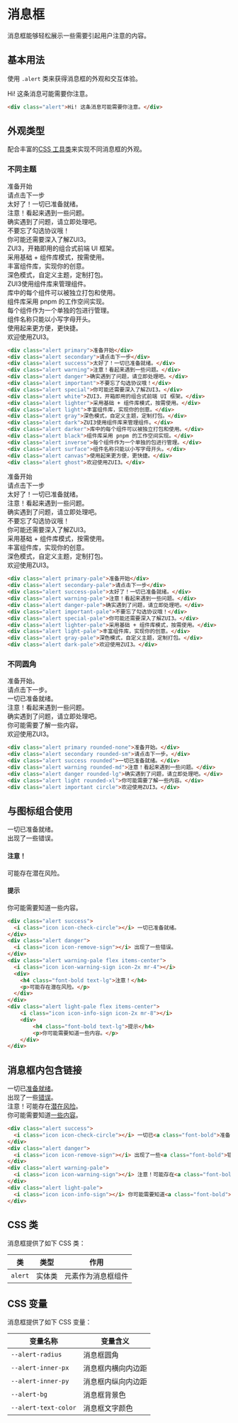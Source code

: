 # 消息框

消息框能够轻松展示一些需要引起用户注意的内容。

## 基本用法

使用 `.alert` 类来获得消息框的外观和交互体验。

<Example>
  <div class="alert">Hi! 这条消息可能需要你注意。</div>
</Example>

```html
<div class="alert">Hi! 这条消息可能需要你注意。</div>
```

## 外观类型

配合丰富的[CSS 工具类](/utilities/)来实现不同消息框的外观。

### 不同主题

<Example class="space-y-4">
    <div class="alert primary">准备开始</div>
    <div class="alert secondary">请点击下一步</div>
    <div class="alert success">太好了！一切已准备就绪。</div>
    <div class="alert warning">注意！看起来遇到一些问题。</div>
    <div class="alert danger">确实遇到了问题，请立即处理吧。</div>
    <div class="alert important">不要忘了勾选协议哦！</div>
    <div class="alert special">你可能还需要深入了解ZUI3。</div>
    <div class="alert white">ZUI3，开箱即用的组合式前端 UI 框架。</div>
    <div class="alert lighter">采用基础 + 组件库模式，按需使用。</div>
    <div class="alert light">丰富组件库，实现你的创意。</div>
    <div class="alert gray">深色模式，自定义主题，定制打包。</div>
    <div class="alert dark">ZUI3使用组件库来管理组件。</div>
    <div class="alert darker">库中的每个组件可以被独立打包和使用。</div>
    <div class="alert black">组件库采用 pnpm 的工作空间实现。</div>
    <div class="alert inverse">每个组件作为一个单独的包进行管理。</div>
    <div class="alert surface">组件名称只能以小写字母开头。</div>
    <div class="alert canvas">使用起来更方便，更快捷。</div>
    <div class="alert ghost">欢迎使用ZUI3。</div>
</Example>

```html
<div class="alert primary">准备开始</div>
<div class="alert secondary">请点击下一步</div>
<div class="alert success">太好了！一切已准备就绪。</div>
<div class="alert warning">注意！看起来遇到一些问题。</div>
<div class="alert danger">确实遇到了问题，请立即处理吧。</div>
<div class="alert important">不要忘了勾选协议哦！</div>
<div class="alert special">你可能还需要深入了解ZUI3。</div>
<div class="alert white">ZUI3，开箱即用的组合式前端 UI 框架。</div>
<div class="alert lighter">采用基础 + 组件库模式，按需使用。</div>
<div class="alert light">丰富组件库，实现你的创意。</div>
<div class="alert gray">深色模式，自定义主题，定制打包。</div>
<div class="alert dark">ZUI3使用组件库来管理组件。</div>
<div class="alert darker">库中的每个组件可以被独立打包和使用。</div>
<div class="alert black">组件库采用 pnpm 的工作空间实现。</div>
<div class="alert inverse">每个组件作为一个单独的包进行管理。</div>
<div class="alert surface">组件名称只能以小写字母开头。</div>
<div class="alert canvas">使用起来更方便，更快捷。</div>
<div class="alert ghost">欢迎使用ZUI3。</div>
```

<Example class="space-y-4">
    <div class="alert primary-pale">准备开始</div>
    <div class="alert secondary-pale">请点击下一步</div>
    <div class="alert success-pale">太好了！一切已准备就绪。</div>
    <div class="alert warning-pale">注意！看起来遇到一些问题。</div>
    <div class="alert danger-pale">确实遇到了问题，请立即处理吧。</div>
    <div class="alert important-pale">不要忘了勾选协议哦！</div>
    <div class="alert special-pale">你可能还需要深入了解ZUI3。</div>
    <div class="alert lighter-pale">采用基础 + 组件库模式，按需使用。</div>
    <div class="alert light-pale">丰富组件库，实现你的创意。</div>
    <div class="alert gray-pale">深色模式，自定义主题，定制打包。</div>
    <div class="alert dark-pale">欢迎使用ZUI3。</div>
</Example>

```html
<div class="alert primary-pale">准备开始</div>
<div class="alert secondary-pale">请点击下一步</div>
<div class="alert success-pale">太好了！一切已准备就绪。</div>
<div class="alert warning-pale">注意！看起来遇到一些问题。</div>
<div class="alert danger-pale">确实遇到了问题，请立即处理吧。</div>
<div class="alert important-pale">不要忘了勾选协议哦！</div>
<div class="alert special-pale">你可能还需要深入了解ZUI3。</div>
<div class="alert lighter-pale">采用基础 + 组件库模式，按需使用。</div>
<div class="alert light-pale">丰富组件库，实现你的创意。</div>
<div class="alert gray-pale">深色模式，自定义主题，定制打包。</div>
<div class="alert dark-pale">欢迎使用ZUI3。</div>
```

### 不同圆角

<Example class="space-y-4">
    <div class="alert primary rounded-none">准备开始。</div>
    <div class="alert secondary rounded-sm">请点击下一步。</div>
    <div class="alert success rounded">一切已准备就绪。</div>
    <div class="alert warning rounded-md">注意！看起来遇到一些问题。</div>
    <div class="alert danger rounded-lg">确实遇到了问题，请立即处理吧。</div>
    <div class="alert light rounded-xl">你可能需要了解一些内容。</div>
    <div class="alert important circle">欢迎使用ZUI3。</div>
</Example>

```html
<div class="alert primary rounded-none">准备开始。</div>
<div class="alert secondary rounded-sm">请点击下一步。</div>
<div class="alert success rounded">一切已准备就绪。</div>
<div class="alert warning rounded-md">注意！看起来遇到一些问题。</div>
<div class="alert danger rounded-lg">确实遇到了问题，请立即处理吧。</div>
<div class="alert light rounded-xl">你可能需要了解一些内容。</div>
<div class="alert important circle">欢迎使用ZUI3。</div>
```

## 与图标组合使用

<Example class="space-y-4">
    <div class="alert success">
      <i class="icon icon-check-circle"></i> 一切已准备就绪。
    </div>
    <div class="alert danger">
      <i class="icon icon-remove-sign"></i> 出现了一些错误。
    </div>
    <div class="alert warning-pale flex items-center">
      <i class="icon icon-warning-sign icon-2x mr-4 "></i>
      <div>
        <h4 class="font-bold text-lg">注意！</h4>
        <p>可能存在潜在风险。</p>
      </div>
    </div>
    <div class="alert light-pale flex items-center">
        <i class="icon icon-info-sign icon-2x mr-4"></i>
        <div>
            <h4 class="font-bold text-lg">提示</h4>
            <p>你可能需要知道一些内容。</p>
        </div>
    </div>
</Example>

```html
<div class="alert success">
  <i class="icon icon-check-circle"></i> 一切已准备就绪。
</div>
<div class="alert danger">
  <i class="icon icon-remove-sign"></i> 出现了一些错误。
</div>
<div class="alert warning-pale flex items-center">
  <i class="icon icon-warning-sign icon-2x mr-4"></i>
  <div>
    <h4 class="font-bold text-lg">注意！</h4>
    <p>可能存在潜在风险。</p>
  </div>
</div>
<div class="alert light-pale flex items-center">
    <i class="icon icon-info-sign icon-2x mr-8"></i>
    <div>
        <h4 class="font-bold text-lg">提示</h4>
        <p>你可能需要知道一些内容。</p>
    </div>
</div>
```

## 消息框内包含链接

<Example class="space-y-4">
    <div class="alert success">
      <i class="icon icon-check-circle"></i> 一切已<a href="###" class="font-bold">准备就绪</a>。
    </div>
    <div class="alert danger">
      <i class="icon icon-remove-sign"></i> 出现了一些<a href="###" class="font-bold">错误</a>。
    </div>
    <div class="alert warning-pale">
      <i class="icon icon-warning-sign"></i> 注意！可能存在<a href="###" class="font-bold">潜在风险</a>。
    </div>
    <div class="alert light-pale">
      <i class="icon icon-info-sign"></i> 你可能需要知道<a href="###" class="font-bold">一些内容</a>。
    </div>
</Example>

```html
<div class="alert success">
  <i class="icon icon-check-circle"></i> 一切已<a class="font-bold">准备就绪</a>。
</div>
<div class="alert danger">
  <i class="icon icon-remove-sign"></i> 出现了一些<a class="font-bold">错误</a>。
</div>
<div class="alert warning-pale">
  <i class="icon icon-warning-sign"></i> 注意！可能存在<a class="font-bold">潜在风险</a>。
</div>
<div class="alert light-pale">
  <i class="icon icon-info-sign"></i> 你可能需要知道<a class="font-bold">一些内容</a>。
</div>
```

## CSS 类

消息框提供了如下 CSS 类：

| 类        | 类型          | 作用               |
| --------- |:-------------:| ------------------ |
| `alert`   | 实体类        | 元素作为消息框组件 |


## CSS 变量

消息框提供了如下 CSS 变量：

| 变量名称             | 变量含义     |
| ---------------------|--------------|
| `--alert-radius`     | 消息框圆角   |
| `--alert-inner-px`   | 消息框内横向内边距 |
| `--alert-inner-py`   | 消息框内纵向内边距 |
| `--alert-bg`         | 消息框背景色 |
| `--alert-text-color` | 消息框文字颜色 |

